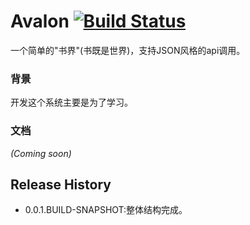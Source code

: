 # Avalon [![Build Status](https://travis-ci.org/fightteam/avalon.png)](https://travis-ci.org/fightteam/avalon)

一个简单的"书界"(书既是世界)，支持JSON风格的api调用。

### 背景

开发这个系统主要是为了学习。

### 文档

_(Coming soon)_


## Release History

 - 0.0.1.BUILD-SNAPSHOT:整体结构完成。